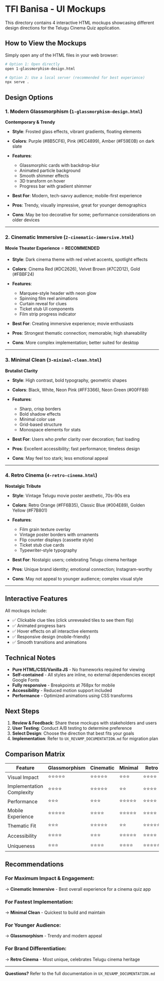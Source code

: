 # TFI Banisa - UI Mockups

This directory contains 4 interactive HTML mockups showcasing different design directions for the Telugu Cinema Quiz application.

## How to View the Mockups

Simply open any of the HTML files in your web browser:

```bash
# Option 1: Open directly
open 1-glassmorphism-design.html

# Option 2: Use a local server (recommended for best experience)
npx serve .
```

## Design Options

### 1. Modern Glassmorphism (`1-glassmorphism-design.html`)
**Contemporary & Trendy**

- **Style**: Frosted glass effects, vibrant gradients, floating elements
- **Colors**: Purple (#8B5CF6), Pink (#EC4899), Amber (#F59E0B) on dark slate
- **Features**:
  - Glassmorphic cards with backdrop-blur
  - Animated particle background
  - Smooth shimmer effects
  - 3D transform on hover
  - Progress bar with gradient shimmer

- **Best For**: Modern, tech-savvy audience; mobile-first experience
- **Pros**: Trendy, visually impressive, great for younger demographics
- **Cons**: May be too decorative for some; performance considerations on older devices

---

### 2. Cinematic Immersive (`2-cinematic-immersive.html`)
**Movie Theater Experience** ⭐ **RECOMMENDED**

- **Style**: Dark cinema theme with red velvet accents, spotlight effects
- **Colors**: Cinema Red (#DC2626), Velvet Brown (#7C2D12), Gold (#FBBF24)
- **Features**:
  - Marquee-style header with neon glow
  - Spinning film reel animations
  - Curtain reveal for clues
  - Ticket stub UI components
  - Film strip progress indicator

- **Best For**: Creating immersive experience; movie enthusiasts
- **Pros**: Strongest thematic connection; memorable; high shareability
- **Cons**: More complex implementation; better suited for desktop

---

### 3. Minimal Clean (`3-minimal-clean.html`)
**Brutalist Clarity**

- **Style**: High contrast, bold typography, geometric shapes
- **Colors**: Black, White, Neon Pink (#FF3366), Neon Green (#00FF88)
- **Features**:
  - Sharp, crisp borders
  - Bold shadow effects
  - Minimal color use
  - Grid-based structure
  - Monospace elements for stats

- **Best For**: Users who prefer clarity over decoration; fast loading
- **Pros**: Excellent accessibility; fast performance; timeless design
- **Cons**: May feel too stark; less emotional appeal

---

### 4. Retro Cinema (`4-retro-cinema.html`)
**Nostalgic Tribute**

- **Style**: Vintage Telugu movie poster aesthetic, 70s-90s era
- **Colors**: Retro Orange (#FF6B35), Classic Blue (#004E89), Golden Yellow (#F7B801)
- **Features**:
  - Film grain texture overlay
  - Vintage poster borders with ornaments
  - Flip counter displays (cassette style)
  - Ticket stub clue cards
  - Typewriter-style typography

- **Best For**: Nostalgic users; celebrating Telugu cinema heritage
- **Pros**: Unique brand identity; emotional connection; Instagram-worthy
- **Cons**: May not appeal to younger audience; complex visual style

---

## Interactive Features

All mockups include:
- ✅ Clickable clue tiles (click unrevealed tiles to see them flip)
- ✅ Animated progress bars
- ✅ Hover effects on all interactive elements
- ✅ Responsive design (mobile-friendly)
- ✅ Smooth transitions and animations

## Technical Notes

- **Pure HTML/CSS/Vanilla JS** - No frameworks required for viewing
- **Self-contained** - All styles are inline, no external dependencies except Google Fonts
- **Fully responsive** - Breakpoints at 768px for mobile
- **Accessibility** - Reduced motion support included
- **Performance** - Optimized animations using CSS transforms

## Next Steps

1. **Review & Feedback**: Share these mockups with stakeholders and users
2. **User Testing**: Conduct A/B testing to determine preference
3. **Select Design**: Choose the direction that best fits your goals
4. **Implementation**: Refer to `UX_REVAMP_DOCUMENTATION.md` for migration plan

## Comparison Matrix

| Feature | Glassmorphism | Cinematic | Minimal | Retro |
|---------|---------------|-----------|---------|-------|
| Visual Impact | ⭐⭐⭐⭐⭐ | ⭐⭐⭐⭐⭐ | ⭐⭐⭐ | ⭐⭐⭐⭐ |
| Implementation Complexity | ⭐⭐⭐⭐ | ⭐⭐⭐⭐⭐ | ⭐⭐ | ⭐⭐⭐⭐ |
| Performance | ⭐⭐⭐ | ⭐⭐⭐ | ⭐⭐⭐⭐⭐ | ⭐⭐⭐⭐ |
| Mobile Experience | ⭐⭐⭐⭐⭐ | ⭐⭐⭐⭐ | ⭐⭐⭐⭐⭐ | ⭐⭐⭐⭐ |
| Thematic Fit | ⭐⭐⭐ | ⭐⭐⭐⭐⭐ | ⭐⭐ | ⭐⭐⭐⭐⭐ |
| Accessibility | ⭐⭐⭐⭐ | ⭐⭐⭐ | ⭐⭐⭐⭐⭐ | ⭐⭐⭐⭐ |
| Uniqueness | ⭐⭐⭐ | ⭐⭐⭐⭐ | ⭐⭐⭐⭐ | ⭐⭐⭐⭐⭐ |

## Recommendations

### For Maximum Impact & Engagement:
→ **Cinematic Immersive** - Best overall experience for a cinema quiz app

### For Fastest Implementation:
→ **Minimal Clean** - Quickest to build and maintain

### For Younger Audience:
→ **Glassmorphism** - Trendy and modern appeal

### For Brand Differentiation:
→ **Retro Cinema** - Most unique, celebrates Telugu cinema heritage

---

**Questions?** Refer to the full documentation in `UX_REVAMP_DOCUMENTATION.md`
